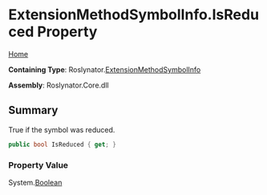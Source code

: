 # ExtensionMethodSymbolInfo\.IsReduced Property

[Home](../../../README.md)

**Containing Type**: Roslynator\.[ExtensionMethodSymbolInfo](../README.md)

**Assembly**: Roslynator\.Core\.dll

## Summary

True if the symbol was reduced\.

```csharp
public bool IsReduced { get; }
```

### Property Value

System\.[Boolean](https://docs.microsoft.com/en-us/dotnet/api/system.boolean)

